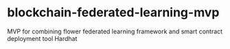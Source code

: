 # blockchain-federated-learning-mvp
MVP for combining flower federated learning framework and smart contract deployment tool Hardhat
